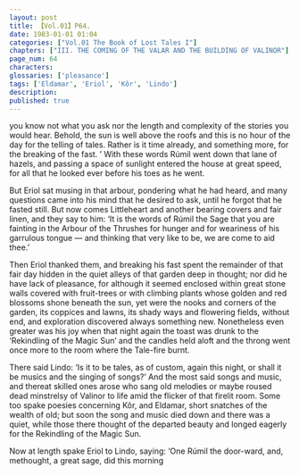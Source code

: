 ```yaml
---
layout: post
title: 【Vol.01】P64.
date: 1983-01-01 01:04
categories: ["Vol.01 The Book of Lost Tales I"]
chapters: ["III. THE COMING OF THE VALAR AND THE BUILDING OF VALINOR"]
page_num: 64
characters: 
glossaries: ['pleasance']
tags: ['Eldamar', 'Eriol', 'Kôr', 'Lindo']
description: 
published: true
---
```


<p style="text-indent: 0;">
you know not what you ask nor the length and complexity of the stories you would hear. Behold, the sun is well above the roofs and this is no hour of the day for the telling of tales. Rather is it time already, and something more, for the breaking of the fast. ’ With these words Rúmil went down that lane of hazels, and passing a space of sunlight entered the house at great speed, for all that he looked ever before his toes as he went.
</p>

But Eriol sat musing in that arbour, pondering what he had heard, and many questions came into his mind that he desired to ask, until he forgot that he fasted still. But now comes Littleheart and another bearing covers and fair linen, and they say to him: ‘It is the words of Rúmil the Sage that you are fainting in the Arbour of the Thrushes for hunger and for weariness of his garrulous tongue — and thinking that very like to be, we are come to aid thee.’

Then Eriol thanked them, and breaking his fast spent the remainder of that fair day hidden in the quiet alleys of that garden deep in thought; nor did he have lack of pleasance, for although it seemed enclosed within great stone walls covered with fruit-trees or with climbing plants whose golden and red blossoms shone beneath the sun, yet were the nooks and corners of the garden, its coppices and lawns, its shady ways and flowering fields, without end, and exploration discovered always something new. Nonetheless even greater was his joy when that night again the toast was drunk to the ‘Rekindling of the Magic Sun’ and the candles held aloft and the throng went once more to the room where the Tale-fire burnt.

There said Lindo: ‘Is it to be tales, as of custom, again this night, or shall it be musics and the singing of songs?’ And the most said songs and music, and thereat skilled ones arose who sang old melodies or maybe roused dead minstrelsy of Valinor to life amid the flicker of that firelit room. Some too spake poesies concerning Kôr, and Eldamar, short snatches of the wealth of old; but soon the song and music died down and there was a quiet, while those there thought of the departed beauty and longed eagerly for the Rekindling of the Magic Sun.

Now at length spake Eriol to Lindo, saying: ‘One Rúmil the door-ward, and, methought, a great sage, did this morning

